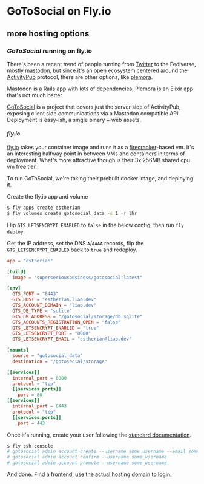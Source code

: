# GoToSocial on Fly.io

## more hosting options

### _GoToSocial_ running on fly.io

There's been a recent trend of people turning from [Twitter](https://twitter.com/)
to the Fediverse, mostly [mastodon](https://joinmastodon.org/servers),
but since it's an open ecosystem centered around the [ActivityPub](https://www.w3.org/TR/activitypub/)
protocol, there are other options, like [plemora](https://pleroma.social/).

Mastodon is a Rails app with lots of dependencies,
Plemora is an Elixir app that's not much better.

[GoToSocial](https://gotosocial.org/) is a project that covers just the server side of ActivityPub,
exposing client side communications via a Mastodon compatible API.
Deployment is easy-ish, a single binary + web assets.

#### _fly.io_

[fly.io](https://fly.io/)
takes your container image and runs it as a [firecracker](https://firecracker-microvm.github.io/)-based vm.
It's an interesting halfway point in between VMs and containers in terms of deployment.
What's more attractive though is their 3x 256MB shared cpu vm free tier.

To run GoToSocial, we're taking their prebuilt docker image,
and deploying it.

Create the fly.io app and volume

```sh
$ fly apps create estherian
$ fly volumes create gotosocial_data -s 1 -r lhr
```

Flip `GTS_LETSENCRYPT_ENABLED` to `false` in the below config,
then run `fly deploy`.

Get the IP address, set the DNS `A`/`AAAA` records,
flip the `GTS_LETSENCRYPT_ENABLED` back to `true` and redeploy.

```toml
app = "estherian"

[build]
  image = "superseriousbusiness/gotosocial:latest"

[env]
  GTS_PORT = "8443"
  GTS_HOST = "estherian.liao.dev"
  GTS_ACCOUNT_DOMAIN = "liao.dev"
  GTS_DB_TYPE = "sqlite"
  GTS_DB_ADDRESS = "/gotosocial/storage/db.sqlite"
  GTS_ACCOUNTS_REGISTRATION_OPEN = "false"
  GTS_LETSENCRYPT_ENABLED = "true"
  GTS_LETSENCRYPT_PORT = "8080"
  GTS_LETSENCRYPT_EMAIL = "estherian@liao.dev"

[mounts]
  source = "gotosocial_data"
  destination = "/gotosocial/storage"

[[services]]
  internal_port = 8080
  protocol = "tcp"
  [[services.ports]]
    port = 80
[[services]]
  internal_port = 8443
  protocol = "tcp"
  [[services.ports]]
    port = 443
```

Once it's running,
create your user following the
[standard documentation](https://docs.gotosocial.org/en/latest/installation_guide/docker/).

```sh
$ fly ssh console
# gotosocial admin account create --username some_username --email someone@example.org --password 'some_very_good_password'
# gotosocial admin account confirm --username some_username
# gotosocial admin account promote --username some_username
```

And done.
Find a frontend, use the actual hosting domain to login.
